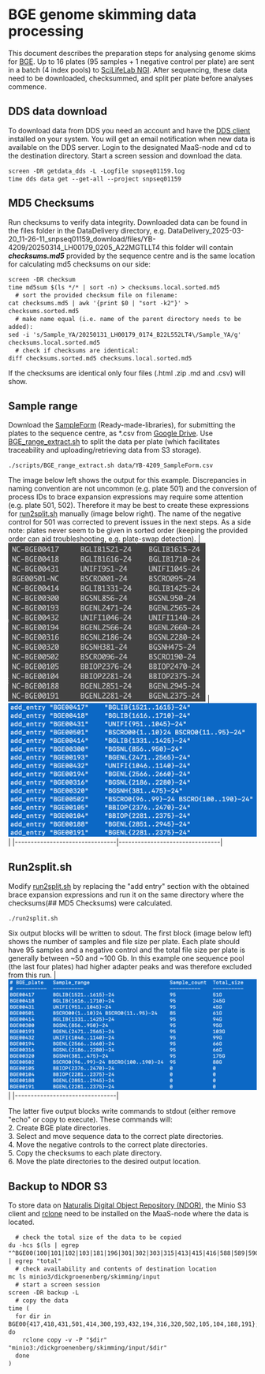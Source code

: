 # BGE genome skimming data processing
This document describes the preparation steps for analysing genome skims for [BGE](https://biodiversitygenomics.eu/).
Up to 16 plates (95 samples + 1 negative control per plate) are sent in a batch (4 index pools) to [SciLifeLab NGI](https://ngisweden.scilifelab.se/).
After sequencing, these data need to be downloaded, checksummed, and split per plate before analyses commence.

## DDS data download
To download data from DDS you need an account and have the [DDS client](https://scilifelabdatacentre.github.io/dds_cli/installation/) installed on your system. You will get an email notification when new data
is available on the DDS server.
Login to the designated MaaS-node and cd to the destination directory. Start a screen session and download the data.
<pre><code>screen -DR getdata_dds -L -Logfile snpseq01159.log
time dds data get --get-all --project snpseq01159</code></pre>

## MD5 Checksums
Run checksums to verify data integrity. Downloaded data can be found in the files folder in the DataDelivery directory, e.g. DataDelivery_2025-03-20_11-26-11_snpseq01159_download/files/YB-4209/20250314_LH00179_0205_A22MGTLLT4 this folder will contain ***checksums.md5*** provided by the sequence centre and is the same location for calculating md5 checksums on our side:
<pre><code>screen -DR checksum
time md5sum $(ls */* | sort -n) > checksums.local.sorted.md5
  # sort the provided checksum file on filename:
cat checksums.md5 | awk '{print $0 | "sort -k2"}' > checksums.sorted.md5
  # make name equal (i.e. name of the parent directory needs to be added):
sed -i 's/Sample_YA/20250131_LH00179_0174_B22L552LT4\/Sample_YA/g' checksums.local.sorted.md5
  # check if checksums are identical:
diff checksums.sorted.md5 checksums.local.sorted.md5</code></pre>
If the checksums are identical only four files (.html .zip .md and .csv) will show.

## Sample range
Download the [SampleForm](data/YB-4209_SampleForm.csv) (Ready-made-libraries), for submitting the plates to the sequence centre, as *.csv from [Google Drive](https://drive.google.com/drive/folders/1lxCPhEpvqq0meHPkXx-FaAgUgPk03dtY?usp=drive_link). Use [BGE_range_extract.sh](scripts/BGE_range_extract.sh) to split the data per plate (which facilitates traceability and uploading/retrieving data from S3 storage).
<pre><code>./scripts/BGE_range_extract.sh data/YB-4209_SampleForm.csv</code></pre>
The image below left shows the output for this example. Discrepancies in naming convention are not uncommon (e.g. plate 501) and the conversion of process IDs to brace expansion expressions may require some attention (e.g. plate 501, 502). Therefore it may be best to create these expressions for [run2split.sh](scripts/run2split.sh) manually (image below right). The name of the negative control for 501 was corrected to prevent issues in the next steps. As a side note: plates never seem to be given in sorted order (keeping the provided order can aid troubleshooting, e.g. plate-swap detection). 
|  <img src="images/range_extract_output.png" width="400"> |  <img src="images/run2split_input.png" width="600"> |
|--------------------------------|--------------------------------|

## Run2split.sh
Modify [run2split.sh](scripts/run2split.sh) by replacing the "add entry" section with the obtained brace expansion expressions and run it on the same directory where the checksums(## MD5 Checksums) were calculated.
<pre><code>./run2split.sh</code></pre>
Six output blocks will be written to sdout. The first block (image below left) shows the number of samples and file size per plate. Each plate should have 95 samples and a negative control and the total file size per plate is generally between ~50 and ~100 Gb. In this example one sequence pool (the last four plates) had higher adapter peaks and was therefore excluded from this run.
|  <img src="images/run2split_output1.png" width="670"> |
|--------------------------------|

The latter five output blocks write commands to stdout (either remove "echo" or copy to execute). These commands will:  
2. Create BGE plate directories.  
3. Select and move sequence data to the correct plate directories.  
4. Move the negative controls to the correct plate directories.  
5. Copy the checksums to each plate directory.  
6. Move the plate directories to the desired output location.  

## Backup to NDOR S3
To store data on [Naturalis Digital Object Repository (NDOR)](https://console.ndor.naturalis.io/), the Minio S3 client and [rclone](https://docs.google.com/document/d/1Khsvrmg8hW6EfW8MWnXIXLseChUqcx--Ro9hByhGjVc/edit?tab=t.0#heading=h.6bla1bvhmnq3) need to be installed on the MaaS-node where the data is located.
<pre><code>  # check the total size of the data to be copied
du -hcs $(ls | egrep "^BGE00(100|101|102|103|181|196|301|302|303|315|413|415|416|588|589|590)$") | egrep "total"
  # check availability and contents of destination location
mc ls minio3/dickgroenenberg/skimming/input
  # start a screen session
screen -DR backup -L 
  # copy the data
time (
  for dir in BGE00{417,418,431,501,414,300,193,432,194,316,320,502,105,104,188,191}; do
    rclone copy -v -P "$dir" "minio3:/dickgroenenberg/skimming/input/$dir"
  done
)</code></pre>

